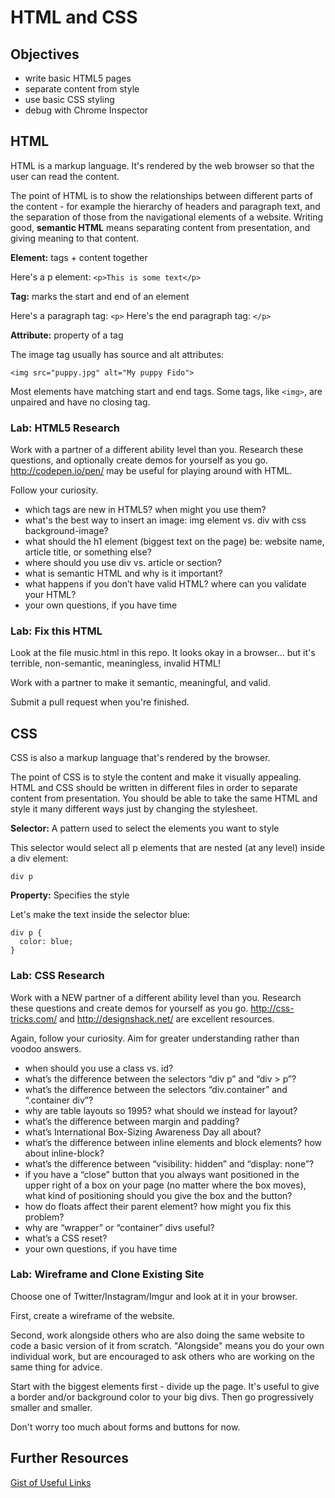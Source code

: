 # HTML and CSS

## Objectives

* write basic HTML5 pages  
* separate content from style  
* use basic CSS styling  
* debug with Chrome Inspector  

## HTML

HTML is a markup language. It's rendered by the web browser so that the user can read the content.

The point of HTML is to show the relationships between different parts of the content - for example the hierarchy of headers and paragraph text, and the separation of those from the navigational elements of a website. Writing good, **semantic HTML** means separating content from presentation, and giving meaning to that content.

**Element:** tags + content together

Here's a p element: `<p>This is some text</p>`

**Tag:** marks the start and end of an element

Here's a paragraph tag: `<p>`
Here's the end paragraph tag: `</p>`

**Attribute:** property of a tag

The image tag usually has source and alt attributes:

`<img src="puppy.jpg" alt="My puppy Fido">`

Most elements have matching start and end tags. Some tags, like `<img>`, are unpaired and have no closing tag.

### Lab: HTML5 Research

Work with a partner of a different ability level than you. Research these questions, and optionally create demos for yourself as you go. http://codepen.io/pen/ may be useful for playing around with HTML.

Follow your curiosity.

* which tags are new in HTML5? when might you use them?
* what's the best way to insert an image: img element vs. div with css background-image?
* what should the h1 element (biggest text on the page) be: website name, article title, or something else?
* where should you use div vs. article or section?
* what is semantic HTML and why is it important?
* what happens if you don’t have valid HTML? where can you validate your HTML?
* your own questions, if you have time

### Lab: Fix this HTML

Look at the file music.html in this repo. It looks okay in a browser... but it's terrible, non-semantic, meaningless, invalid HTML!

Work with a partner to make it semantic, meaningful, and valid.

Submit a pull request when you're finished.

## CSS

CSS is also a markup language that's rendered by the browser.

The point of CSS is to style the content and make it visually appealing. HTML and CSS should be written in different files in order to separate content from presentation. You should be able to take the same HTML and style it many different ways just by changing the stylesheet.

**Selector:** A pattern used to select the elements you want to style

This selector would select all p elements that are nested (at any level) inside a div element:

`div p`

**Property:** Specifies the style

Let's make the text inside the selector blue:

```
div p {
  color: blue;
}
```

### Lab: CSS Research

Work with a NEW partner of a different ability level than you. Research these questions and create demos for yourself as you go. http://css-tricks.com/ and http://designshack.net/ are excellent resources.

Again, follow your curiosity. Aim for greater understanding rather than voodoo answers.

* when should you use a class vs. id?
* what’s the difference between the selectors “div p” and “div > p”?
* what’s the difference between the selectors “div.container” and “.container div”?
* why are table layouts so 1995? what should we instead for layout?
* what’s the difference between margin and padding?
* what’s International Box-Sizing Awareness Day all about?
* what’s the difference between inline elements and block elements? how about inline-block?
* what’s the difference between “visibility: hidden” and “display: none”?
* if you have a “close” button that you always want positioned in the upper right of a box on your page (no matter where the box moves), what kind of positioning should you give the box and the button?
* how do floats affect their parent element? how might you fix this problem?
* why are “wrapper” or “container” divs useful?
* what’s a CSS reset?
* your own questions, if you have time

### Lab: Wireframe and Clone Existing Site

Choose one of Twitter/Instagram/Imgur and look at it in your browser.

First, create a wireframe of the website.

Second, work alongside others who are also doing the same website to code a basic version of it from scratch. "Alongside" means you do your own individual work, but are encouraged to ask others who are working on the same thing for advice.

Start with the biggest elements first - divide up the page. It's useful to give a border and/or background color to your big divs. Then go progressively smaller and smaller.

Don't worry too much about forms and buttons for now.

## Further Resources

[Gist of Useful Links](https://gist.github.com/tsyan/15a14a588f1dc65ee31d)

